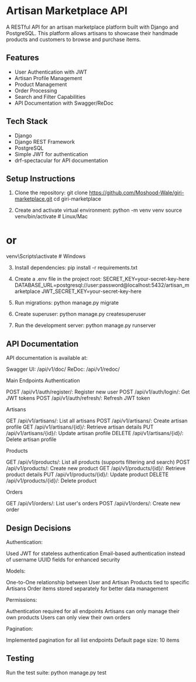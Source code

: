 # Artisan Marketplace API

A RESTful API for an artisan marketplace platform built with Django and PostgreSQL. This platform allows artisans to showcase their handmade products and customers to browse and purchase items.

## Features

- User Authentication with JWT
- Artisan Profile Management
- Product Management
- Order Processing
- Search and Filter Capabilities
- API Documentation with Swagger/ReDoc

## Tech Stack

- Django
- Django REST Framework
- PostgreSQL
- Simple JWT for authentication
- drf-spectacular for API documentation

## Setup Instructions

1. Clone the repository:
git clone https://github.com/Moshood-Wale/giri-marketplace.git
cd giri-marketplace

2. Create and activate virtual environment:
python -m venv venv
source venv/bin/activate  # Linux/Mac
# or
venv\Scripts\activate  # Windows

3. Install dependencies:
pip install -r requirements.txt

4. Create a .env file in the project root:
SECRET_KEY=your-secret-key-here
DATABASE_URL=postgresql://user:password@localhost:5432/artisan_marketplace
JWT_SECRET_KEY=your-secret-key-here

5. Run migrations:
python manage.py migrate

6. Create superuser:
python manage.py createsuperuser

7. Run the development server:
python manage.py runserver

## API Documentation

API documentation is available at:

Swagger UI: /api/v1/doc/
ReDoc: /api/v1/redoc/

Main Endpoints
Authentication

POST /api/v1/auth/register/: Register new user
POST /api/v1/auth/login/: Get JWT tokens
POST /api/v1/auth/refresh/: Refresh JWT token

Artisans

GET /api/v1/artisans/: List all artisans
POST /api/v1/artisans/: Create artisan profile
GET /api/v1/artisans/{id}/: Retrieve artisan details
PUT /api/v1/artisans/{id}/: Update artisan profile
DELETE /api/v1/artisans/{id}/: Delete artisan profile

Products

GET /api/v1/products/: List all products (supports filtering and search)
POST /api/v1/products/: Create new product
GET /api/v1/products/{id}/: Retrieve product details
PUT /api/v1/products/{id}/: Update product
DELETE /api/v1/products/{id}/: Delete product

Orders

GET /api/v1/orders/: List user's orders
POST /api/v1/orders/: Create new order

## Design Decisions

Authentication:

Used JWT for stateless authentication
Email-based authentication instead of username
UUID fields for enhanced security


Models:

One-to-One relationship between User and Artisan
Products tied to specific Artisans
Order items stored separately for better data management

Permissions:

Authentication required for all endpoints
Artisans can only manage their own products
Users can only view their own orders

Pagination:

Implemented pagination for all list endpoints
Default page size: 10 items

## Testing
Run the test suite:
python manage.py test